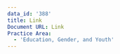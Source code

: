 ```yaml
---
data_id: '388'
title: Link
Document URL: Link
Practice Area:
  - 'Education, Gender, and Youth'
---
```

